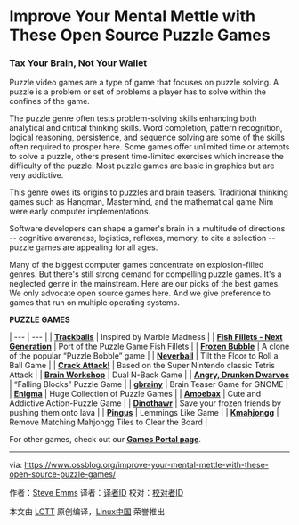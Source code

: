 Improve Your Mental Mettle with These Open Source Puzzle Games
======
### Tax Your Brain, Not Your Wallet

Puzzle video games are a type of game that focuses on puzzle solving. A puzzle is a problem or set of problems a player has to solve within the confines of the game.

The puzzle genre often tests problem-solving skills enhancing both analytical and critical thinking skills. Word completion, pattern recognition, logical reasoning, persistence, and sequence solving are some of the skills often required to prosper here. Some games offer unlimited time or attempts to solve a puzzle, others present time-limited exercises which increase the difficulty of the puzzle. Most puzzle games are basic in graphics but are very addictive.

This genre owes its origins to puzzles and brain teasers. Traditional thinking games such as Hangman, Mastermind, and the mathematical game Nim were early computer implementations.

Software developers can shape a gamer's brain in a multitude of directions -- cognitive awareness, logistics, reflexes, memory, to cite a selection -- puzzle games are appealing for all ages.

Many of the biggest computer games concentrate on explosion-filled genres. But there's still strong demand for compelling puzzle games. It's a neglected genre in the mainstream. Here are our picks of the best games. We only advocate open source games here. And we give preference to games that run on multiple operating systems.


**PUZZLE GAMES**

| --- | --- |
| **[Trackballs][1]** | Inspired by Marble Madness |
| **[Fish Fillets - Next Generation][2]** | Port of the Puzzle Game Fish Fillets |
| **[Frozen Bubble][3]** | A clone of the popular “Puzzle Bobble” game |
| **[Neverball][4]** | Tilt the Floor to Roll a Ball Game |
| **[Crack Attack!][5]** | Based on the Super Nintendo classic Tetris Attack
 |
| **[Brain Workshop][6]** | Dual N-Back Game |
| **[Angry, Drunken Dwarves][7]** | “Falling Blocks” Puzzle Game |
| **[gbrainy][8]** | Brain Teaser Game for GNOME |
| **[Enigma][9]** | Huge Collection of Puzzle Games |
| **[Amoebax][10]** | Cute and Addictive Action-Puzzle Game |
| **[Dinothawr][11]** | Save your frozen friends by pushing them onto lava |
| **[Pingus][12]** | Lemmings Like Game |
| **[Kmahjongg][13]** | Remove Matching Mahjongg Tiles to Clear the Board |


For other games, check out our **[Games Portal page][14]**.


--------------------------------------------------------------------------------

via: https://www.ossblog.org/improve-your-mental-mettle-with-these-open-source-puzzle-games/

作者：[Steve Emms][a]
译者：[译者ID](https://github.com/译者ID)
校对：[校对者ID](https://github.com/校对者ID)

本文由 [LCTT](https://github.com/LCTT/TranslateProject) 原创编译，[Linux中国](https://linux.cn/) 荣誉推出

[a]:https://www.ossblog.org/author/steve/
[1]:https://www.ossblog.org/trackballs-inspired-marble-madness/
[2]:https://www.ossblog.org/fish-fillets-ng-port-puzzle-game-fish-fillets/
[3]:https://www.ossblog.org/frozen-bubble-puzzle-bobble-style-game/
[4]:https://www.ossblog.org/neverball-tilt-floor-roll-ball-game/
[5]:https://www.ossblog.org/crack-attack-based-super-nintendo-classic-tetris-attack/
[6]:https://www.ossblog.org/brain-workshop-dual-n-back-game/
[7]:https://www.ossblog.org/angry-drunken-dwarves-falling-blocks-puzzle-game/
[8]:https://www.ossblog.org/gbrainy-brain-teaser-game-gnome/
[9]:https://www.ossblog.org/enigma-huge-collection-puzzle-games/
[10]:https://www.ossblog.org/amoebax-cute-addictive-action-puzzle-game/
[11]:https://www.ossblog.org/dinothawr-save-frozen-friends/
[12]:https://www.ossblog.org/pingus-lemmings-like-game/
[13]:https://www.ossblog.org/kmahjongg-remove-matching-mahjongg-tiles-clear-board/
[14]:https://www.ossblog.org/free-games/
